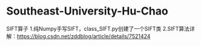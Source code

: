 # Southeast-University-Hu-Chao
SIFT算子
1.纯Numpy手写SIFT，class_SIFT.py创建了一个SIFT类
2.SIFT算法详解：https://blog.csdn.net/zddblog/article/details/7521424
